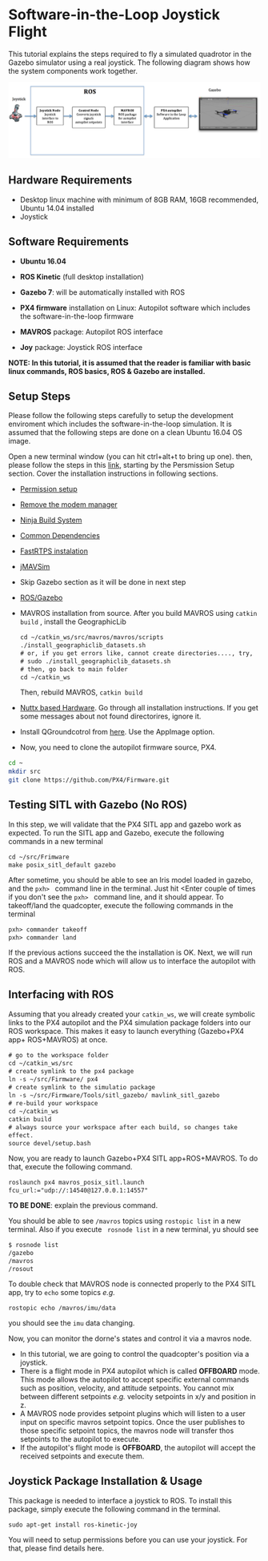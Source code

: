 # Software-in-the-Loop Joystick Flight

This tutorial explains the steps required to fly a simulated quadrotor in the Gazebo simulator using a real joystick. The following diagram shows how the system components work together.

![](/assets/sitl_diagram.png)

## Hardware Requirements

* Desktop linux machine with minimum of 8GB RAM, 16GB recommended, Ubuntu 14.04 installed
* Joystick

## Software Requirements

* **Ubuntu 16.04**
* **ROS Kinetic** \(full desktop installation\)
* **Gazebo 7**: will be automatically installed with ROS

* **PX4 firmware** installation on Linux: Autopilot software which includes the software-in-the-loop firmware

* **MAVROS** package: Autopilot ROS interface

* **Joy** package: Joystick ROS interface

**NOTE: In this tutorial, it is assumed that the reader is familiar with basic linux commands, ROS basics, ROS & Gazebo are installed.**

## Setup Steps

Please follow the following steps carefully to setup the development enviroment which includes the software-in-the-loop simulation. It is assumed that the following steps are done on a clean Ubuntu 16.04 OS image.

Open a new terminal window \(you can hit ctrl+alt+t to bring up one\). then, please follow the steps in this [link](https://dev.px4.io/en/setup/dev_env_linux_ubuntu.html#permission-setup), starting by the Persmission Setup section. Cover the installation instructions in following sections.

* [Permission setup](https://dev.px4.io/en/setup/dev_env_linux_ubuntu.html#permission-setup)
* [Remove the modem manager](https://dev.px4.io/en/setup/dev_env_linux_ubuntu.html#remove-the-modemmanager)
* [Ninja Build System](https://dev.px4.io/en/setup/dev_env_linux_ubuntu.html#ninja-build-system)
* [Common Dependencies](https://dev.px4.io/en/setup/dev_env_linux_ubuntu.html#common-dependencies)
* [FastRTPS instalation](https://dev.px4.io/en/setup/dev_env_linux_ubuntu.html#fastrtps-installation)
* [jMAVSim](https://dev.px4.io/en/setup/dev_env_linux_ubuntu.html#jmavsim)
* Skip Gazebo section as it will be done in next step
* [ROS/Gazebo](https://dev.px4.io/en/setup/dev_env_linux_ubuntu.html#rosgazebo)
* MAVROS installation from source. After you build MAVROS using `catkin build` , install the GeographicLib

  ```
  cd ~/catkin_ws/src/mavros/mavros/scripts
  ./install_geographiclib_datasets.sh
  # or, if you get errors like, cannot create directories...., try,
  # sudo ./install_geographiclib_datasets.sh
  # then, go back to main folder
  cd ~/catkin_ws
  ```

  Then, rebuild MAVROS, `catkin build`

* [Nuttx based Hardware](https://dev.px4.io/en/setup/dev_env_linux_ubuntu.html#nuttx-based-hardware). Go through all installation instructions. If you get some messages about not found directorires, ignore it.

* Install QGroundcotrol from [here](https://docs.qgroundcontrol.com/en/getting_started/download_and_install.html#ubuntu-linux). Use the AppImage option.

* Now, you need to clone the autopilot firmware source, PX4.
```sh
cd ~
mkdir src
git clone https://github.com/PX4/Firmware.git
```

## Testing SITL with Gazebo (No ROS)
In this step, we will validate that the PX4 SITL app and gazebo work as expected. To run the SITL app and Gazebo, execute the following commands in a new terminal
```
cd ~/src/Frimware
make posix_sitl_default gazebo
```
After sometime, you should be able to see an Iris model loaded in gazebo, and the ```pxh> ``` command line in the terminal. Just hit <Enter couple of times if you don't see the ```pxh> ``` command line, and it should appear.
To takeoff/land the quadcopter, execute the following commands in the terminal

```
pxh> commander takeoff
pxh> commander land
```

If the previous actions succeed the the installation is OK. Next, we will run ROS and a MAVROS node which will allow us to interface the autopilot with ROS.

## Interfacing with ROS
Assuming that you already created your ```catkin_ws```, we will create symbolic links to the PX4 autopilot and the PX4 simulation package folders into our ROS workspace. This makes it easy to launch everything (Gazebo+PX4 app+ ROS+MAVROS) at once.
```
# go to the workspace folder
cd ~/catkin_ws/src
# create symlink to the px4 package
ln -s ~/src/Firmware/ px4
# create symlink to the simulatio package
ln -s ~/src/Firmware/Tools/sitl_gazebo/ mavlink_sitl_gazebo
# re-build your workspace
cd ~/catkin_ws
catkin build
# always source your workspace after each build, so changes take effect.
source devel/setup.bash
```

Now, you are ready to launch Gazebo+PX4 SITL app+ROS+MAVROS. To do that, execute the following command.
```
roslaunch px4 mavros_posix_sitl.launch fcu_url:="udp://:14540@127.0.0.1:14557"
```
**TO BE DONE**: explain the previous command.

You should be able to see ```/mavros``` topics using ```rostopic list``` in a new terminal. Also if you execute ``` rosnode list``` in a new terminal, yu should see
```
$ rosnode list
/gazebo
/mavros
/rosout
```
To double check that MAVROS node is connected properly to the PX4 SITL app, try to ```echo``` some topics *e.g.*
```
rostopic echo /mavros/imu/data
```
you should see the ```imu``` data changing.

Now, you can monitor the dorne's states and control it via a mavros node.
* In this tutorial, we are going to control the quadcopter's position via a joystick.
* There is a flight mode in PX4 autopilot which is called **OFFBOARD** mode. This mode allows the autopilot to accept specific external commands such as position, velocity, and attitude setpoints. You cannot mix between different setpoints *e.g.* velocity setpoints in x/y and position in z.
* A MAVROS node provides setpoint plugins which will listen to a user input on specific mavros setpoint topics. Once the user publishes to those specific setpoint topics, the mavros node will transfer thos setpoints to the autopilot to execute.
* If the autopilot's flight mode is **OFFBOARD**, the autopilot will accept the received setpoints and execute them.
## Joystick Package Installation & Usage

This package is needed to interface a joystick to ROS. To install this package, simply execute the following command in the terminal.

```
sudo apt-get install ros-kinetic-joy
```

You will need to setup permissions before you can use your joystick. For that, please find details here.

